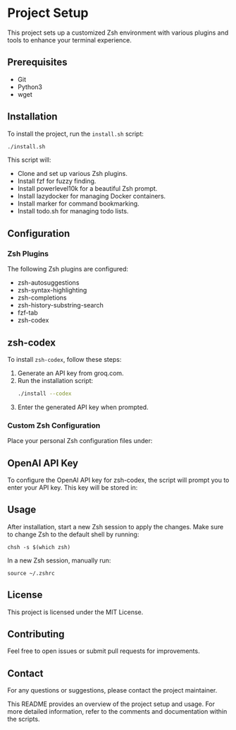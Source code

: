 # Project Setup

This project sets up a customized Zsh environment with various plugins and tools to enhance your terminal experience.

## Prerequisites

- Git
- Python3
- wget

## Installation

To install the project, run the `install.sh` script:

```sh
./install.sh
```
This script will:

- Clone and set up various Zsh plugins.
- Install fzf for fuzzy finding.
- Install powerlevel10k for a beautiful Zsh prompt.
- Install lazydocker for managing Docker containers.
- Install marker for command bookmarking.
- Install todo.sh for managing todo lists.

## Configuration

### Zsh Plugins
The following Zsh plugins are configured:

- zsh-autosuggestions
- zsh-syntax-highlighting
- zsh-completions
- zsh-history-substring-search
- fzf-tab
- zsh-codex

## zsh-codex

To install `zsh-codex`, follow these steps:

1. Generate an API key from groq.com.
2. Run the installation script:
   ```sh
   ./install --codex
3. Enter the generated API key when prompted.

### Custom Zsh Configuration
Place your personal Zsh configuration files under:

## OpenAI API Key
To configure the OpenAI API key for zsh-codex, the script will prompt you to enter your API key. This key will be stored in:

## Usage
After installation, start a new Zsh session to apply the changes. Make sure to change Zsh to the default shell by running:

```
chsh -s $(which zsh)
```

In a new Zsh session, manually run:

```
source ~/.zshrc
```

## License
This project is licensed under the MIT License.

## Contributing
Feel free to open issues or submit pull requests for improvements.

## Contact
For any questions or suggestions, please contact the project maintainer.

This README provides an overview of the project setup and usage. For more detailed information, refer to the comments and documentation within the scripts. 
